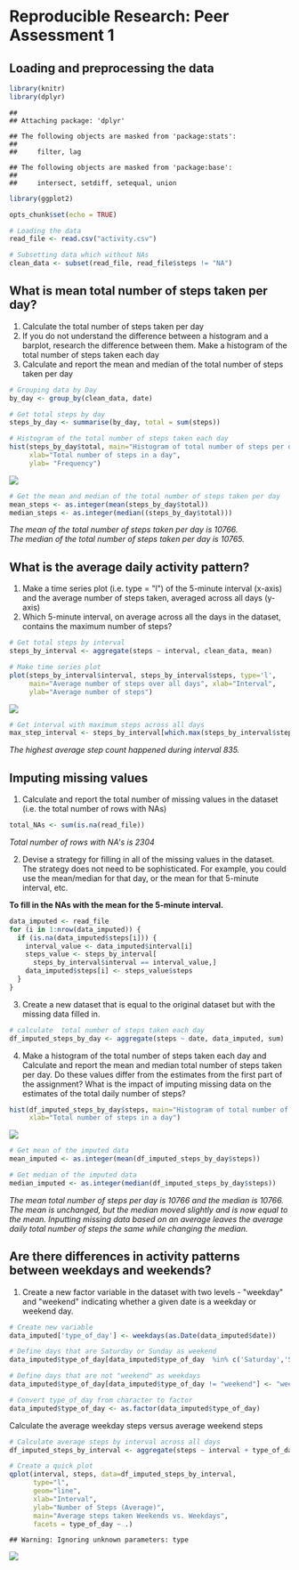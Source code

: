 # Reproducible Research: Peer Assessment 1

## Loading and preprocessing the data

```r
library(knitr)
library(dplyr)
```

```
## 
## Attaching package: 'dplyr'
```

```
## The following objects are masked from 'package:stats':
## 
##     filter, lag
```

```
## The following objects are masked from 'package:base':
## 
##     intersect, setdiff, setequal, union
```

```r
library(ggplot2)

opts_chunk$set(echo = TRUE)
```


```r
# Loading the data
read_file <- read.csv("activity.csv")

# Subsetting data which without NAs
clean_data <- subset(read_file, read_file$steps != "NA")
```

## What is mean total number of steps taken per day?
1. Calculate the total number of steps taken per day
2. If you do not understand the difference between a histogram and a barplot, research the difference between them. Make a histogram of the total number of steps taken each day
3. Calculate and report the mean and median of the total number of steps taken per day


```r
# Grouping data by Day
by_day <- group_by(clean_data, date)

# Get total steps by day
steps_by_day <- summarise(by_day, total = sum(steps))

# Histogram of the total number of steps taken each day
hist(steps_by_day$total, main="Histogram of total number of steps per day", 
     xlab="Total number of steps in a day",
     ylab= "Frequency")
```

![](PA1_template_files/figure-html/unnamed-chunk-2-1.png)<!-- -->

```r
# Get the mean and median of the total number of steps taken per day
mean_steps <- as.integer(mean(steps_by_day$total))
median_steps <- as.integer(median((steps_by_day$total)))
```

*The mean of the total number of steps taken per day is 10766.*  
*The median of the total number of steps taken per day is 10765.*

## What is the average daily activity pattern?
1. Make a time series plot (i.e. type = "l") of the 5-minute interval (x-axis) and the average number of steps taken, averaged across all days (y-axis)
2. Which 5-minute interval, on average across all the days in the dataset, contains the maximum number of steps?


```r
# Get total steps by interval
steps_by_interval <- aggregate(steps ~ interval, clean_data, mean)

# Make time series plot
plot(steps_by_interval$interval, steps_by_interval$steps, type='l', 
     main="Average number of steps over all days", xlab="Interval", 
     ylab="Average number of steps")
```

![](PA1_template_files/figure-html/unnamed-chunk-3-1.png)<!-- -->

```r
# Get interval with maximum steps across all days 
max_step_interval <- steps_by_interval[which.max(steps_by_interval$steps),"interval"]
```

*The highest average step count happened during interval 835.*

## Imputing missing values
1. Calculate and report the total number of missing values in the dataset (i.e. the total number of rows with NAs)


```r
total_NAs <- sum(is.na(read_file))
```

*Total number of rows with NA's is 2304*

2. Devise a strategy for filling in all of the missing values in the dataset. The strategy does not need to be sophisticated. For example, you could use the mean/median for that day, or the mean for that 5-minute interval, etc.

**To fill in the NAs with the mean for the 5-minute interval.**


```r
data_imputed <- read_file
for (i in 1:nrow(data_imputed)) {
  if (is.na(data_imputed$steps[i])) {
    interval_value <- data_imputed$interval[i]
    steps_value <- steps_by_interval[
      steps_by_interval$interval == interval_value,]
    data_imputed$steps[i] <- steps_value$steps
  }
}
```

3. Create a new dataset that is equal to the original dataset but with the missing data filled in.


```r
# calculate  total number of steps taken each day
df_imputed_steps_by_day <- aggregate(steps ~ date, data_imputed, sum)
```

4. Make a histogram of the total number of steps taken each day and Calculate and report the mean and median total number of steps taken per day. Do these values differ from the estimates from the first part of the assignment? What is the impact of imputing missing data on the estimates of the total daily number of steps?


```r
hist(df_imputed_steps_by_day$steps, main="Histogram of total number of steps per day (imputed)", 
     xlab="Total number of steps in a day")
```

![](PA1_template_files/figure-html/unnamed-chunk-7-1.png)<!-- -->

```r
# Get mean of the imputed data
mean_imputed <- as.integer(mean(df_imputed_steps_by_day$steps))

# Get median of the imputed data
median_imputed <- as.integer(median(df_imputed_steps_by_day$steps))
```

*The mean total number of steps per day is 10766 and the median is 10766.*  
*The mean is unchanged, but the median moved slightly and is now equal to the mean. Inputting missing data based on an average leaves the average daily total number of steps the same while changing the median.*

## Are there differences in activity patterns between weekdays and weekends?
1. Create a new factor variable in the dataset with two levels - "weekday" and "weekend" indicating whether a given date is a weekday or weekend day.


```r
# Create new variable
data_imputed['type_of_day'] <- weekdays(as.Date(data_imputed$date))

# Define days that are Saturday or Sunday as weekend
data_imputed$type_of_day[data_imputed$type_of_day  %in% c('Saturday','Sunday') ] <- "weekend"

# Define days that are not "weekend" as weekdays
data_imputed$type_of_day[data_imputed$type_of_day != "weekend"] <- "weekday"

# Convert type_of_day from character to factor
data_imputed$type_of_day <- as.factor(data_imputed$type_of_day)
```

Calculate the average weekday steps versus average weekend steps


```r
# Calculate average steps by interval across all days
df_imputed_steps_by_interval <- aggregate(steps ~ interval + type_of_day, data_imputed, mean)

# Create a quick plot
qplot(interval, steps, data=df_imputed_steps_by_interval,
      type="l",
      geom="line",
      xlab="Interval",
      ylab="Number of Steps (Average)",
      main="Average steps taken Weekends vs. Weekdays",
      facets = type_of_day ~ .)
```

```
## Warning: Ignoring unknown parameters: type
```

![](PA1_template_files/figure-html/unnamed-chunk-9-1.png)<!-- -->
